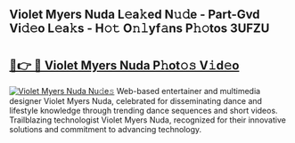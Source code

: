 ## Violet Myers Nuda L𝚎a𝚔ed N𝚞𝚍e - Part-Gvd Vi𝚍𝚎o L𝚎a𝚔s - H𝚘𝚝 O𝚗𝚕yf𝚊ns P𝚑𝚘tos 3UFZU

# <h2><a href="http://kf7b1us.oniu.top/?m=Violet+Myers+Nuda">🔗👉 🔴 Violet Myers Nuda P𝚑ot𝚘𝚜 V𝚒d𝚎o</a></h2>

[![Violet Myers Nuda Nu𝚍e𝚜](https://i.imgur.com/0qMVB7G.gif)](http://kf7b1us.oniu.top/?m=Violet+Myers+Nuda)
Web-based entertainer and multimedia designer Violet Myers Nuda, celebrated for disseminating dance and lifestyle knowledge through trending dance sequences and short videos. Trailblazing technologist Violet Myers Nuda, recognized for their innovative solutions and commitment to advancing technology.  
